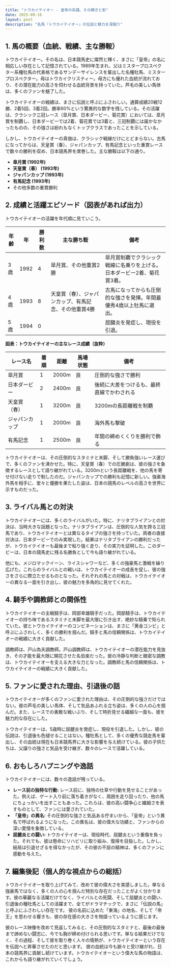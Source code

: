 ```yaml
---
title: "トウカイテイオー - 皇帝の系譜、その輝きと影"
date: 2025-09-16
layout: post
description: "名馬『トウカイテイオー』の伝説と魅力を深堀り"
---
```


## 1. 馬の概要（血統、戦績、主な勝鞍）

トウカイテイオー。その名は、日本競馬史に燦然と輝く、まさに「皇帝」の名に相応しい存在として記憶されている。1989年生まれ、父はミスタープロスペクター系種牡馬の代表格であるサンデーサイレンスを輩出した名種牡馬、ミスタープロスペクター。母はトウカイクリスティー。母方にも優れた血統が流れており、その潜在能力の高さを伺わせる血統背景を持っていた。芦毛の美しい馬体は、多くのファンを魅了した。

トウカイテイオーの戦績は、まさに伝説と呼ぶにふさわしい。通算成績20戦12勝、2着5回、3着2回。勝率60%という驚異的な数字を残している。その活躍は、クラシック三冠レース（皐月賞、日本ダービー、菊花賞）においては、皐月賞を制覇し、日本ダービーでは2着、菊花賞では3着と、三冠制覇には届かなかったものの、その強さは紛れもなくトップクラスであったことを示している。

しかし、トウカイテイオーの真価は、クラシック戦線だけにとどまらない。古馬になってからは、天皇賞（春）、ジャパンカップ、有馬記念といった重賞レースで数々の勝利を収め、日本競馬界を席巻した。主な勝鞍は以下の通り。

* **皐月賞 (1992年)**
* **天皇賞（春） (1993年)**
* **ジャパンカップ (1993年)**
* **有馬記念 (1993年)**
*  その他多数の重賞勝利


## 2. 成績と活躍エピソード（図表があれば出力）

トウカイテイオーの活躍を年代順に見ていこう。

| 年齢 | 年   | 勝利数 | 主な勝ち鞍              | 備考                                                                  |
|------|-----|--------|--------------------------|-----------------------------------------------------------------------|
| 3歳   | 1992 | 4      | 皐月賞、その他重賞2勝     | 皐月賞制覇でクラシック戦線に名乗りを上げる。日本ダービー2着、菊花賞3着。  |
| 4歳   | 1993 | 8      | 天皇賞（春）、ジャパンカップ、有馬記念、その他重賞4勝 | 古馬になってからも圧倒的な強さを発揮。年間最優秀4歳以上牡馬に選出。          |
| 5歳   | 1994 | 0      |                          | 屈腱炎を発症し、現役を引退。                                             |


**図表：トウカイテイオーの主なレース成績（抜粋）**

| レース名        | 着順 | 距離 | 馬場状態 | 備考                               |
|-----------------|-----|------|----------|------------------------------------|
| 皐月賞            | 1   | 2000m | 良        | 圧倒的な強さで勝利                    |
| 日本ダービー        | 2   | 2400m | 良        | 後続に大差をつけるも、最終直線でかわされる |
| 天皇賞（春）      | 1   | 3200m | 良        | 3200mの長距離戦を制覇              |
| ジャパンカップ      | 1   | 2000m | 良        | 海外馬も撃破                         |
| 有馬記念          | 1   | 2500m | 良        | 年間の締めくくりを勝利で飾る          |


トウカイテイオーは、その圧倒的なスタミナと末脚、そして勝負強いレース運びで、多くのファンを沸かせた。特に、天皇賞（春）での圧勝劇は、彼の強さを象徴するレースとして語り継がれている。3200mという長距離戦を、他の馬を寄せ付けない走りで制したのだ。ジャパンカップでの勝利も記憶に新しい。強豪海外馬を相手に、堂々と優勝を果たした姿は、日本の競馬のレベルの高さを世界に示すものだった。


## 3. ライバル馬との対決

トウカイテイオーには、多くのライバルがいた。特に、ナリタブライアンとの対決は、当時大きな話題となった。ナリタブライアンは、圧倒的な人気を誇る三冠馬であり、トウカイテイオーとは異なるタイプの強さを持っていた。両者の直接対決は、日本ダービーでのみ実現した。結果はナリタブライアンの勝利だったが、トウカイテイオーも最後まで粘り強く走り、その実力を証明した。このダービーは、日本の競馬史に残る名勝負として今も語り継がれている。

他にも、メジロマックイーン、ライスシャワーなど、多くの強豪馬と激戦を繰り広げた。これらのライバルとの戦いは、トウカイテイオーの成長を促し、彼の強さをさらに際立たせるものとなった。それぞれの馬との対戦は、トウカイテイオーの異なる一面を引き出し、彼の魅力を多角的に見せてくれた。


## 4. 騎手や調教師との関係性

トウカイテイオーの主戦騎手は、岡部幸雄騎手だった。岡部騎手は、トウカイテイオーの持ち味であるスタミナと末脚を最大限に引き出す、絶妙な騎乗で知られていた。彼とトウカイテイオーのコンビネーションは、まさに「黄金コンビ」と呼ぶにふさわしく、多くの勝利を掴んだ。騎手と馬の信頼関係は、トウカイテイオーの戦績に大きく貢献した。

調教師は、戸山為夫調教師。戸山調教師は、トウカイテイオーの潜在能力を見抜き、その才能を最大限に開花させた名伯楽だった。彼の冷静な判断と緻密な調教は、トウカイテイオーを支える大きな力となった。調教師と馬の信頼関係は、トウカイテイオーの戦績に大きく貢献した。


## 5. ファンに愛された理由、引退後の話

トウカイテイオーが多くのファンに愛された理由は、その圧倒的な強さだけではない。彼の芦毛の美しい馬体、そして気品あふれる立ち姿は、多くの人の心を掴んだ。また、レースでの勇敢な戦いぶり、そして時折見せる繊細な一面も、彼を魅力的な存在にした。

トウカイテイオーは、5歳時に屈腱炎を発症し、現役を引退した。しかし、彼の伝説は、引退後も色褪せることはない。種牡馬として、多くの優秀な競走馬を輩出し、その血統は現在も日本競馬界に大きな影響を与え続けている。彼の子供たちは、父譲りの強さと気品を受け継ぎ、数々のレースで活躍している。


## 6. おもしろハプニングや逸話

トウカイテイオーには、数々の逸話が残っている。

* **レース前の独特な行動:** レース前に、独特の仕草や行動を見せることがあった。例えば、ゲート入り前に落ち着きがなく、周囲を走り回ったり、他の馬にちょっかいを出すこともあった。これらは、彼の高い闘争心と繊細さを表すものとして、ファンには愛されていた。
* **「皇帝」の異名:**  その圧倒的な強さと気品ある佇まいから、「皇帝」という異名で呼ばれるようになった。この異名は、彼の偉大な功績と、ファンからの深い愛情を象徴している。
* **屈腱炎との闘い:**  トウカイテイオーは、現役時代、屈腱炎という重傷を負った。それでも、彼は懸命にリハビリに取り組み、復帰を目指した。しかし、結局は引退せざるを得なかったが、その彼の不屈の精神は、多くのファンに感動を与えた。


## 7. 編集後記（個人的な視点からの総括）

トウカイテイオーを取り上げてみて、改めて彼の偉大さを実感しました。単なる強豪馬ではなく、多くの人の心を掴んだ特別な存在だったことがよく分かります。彼の華麗なる活躍だけでなく、ライバルとの死闘、そして屈腱炎との闘い、引退後の種牡馬としての活躍まで、全てがドラマチックで、まさに「伝説の馬」と呼ぶにふさわしい存在です。  彼の名前に込めた「東海」の地名、そして「帝王」を思わせる響きも、彼の存在感の大きさを物語っているように感じます。

彼のレース映像を改めて見返してみると、その圧倒的なスタミナと、最後の最後まで諦めない闘志に、今でも胸が締め付けられる思いです。単なる結果だけでなく、その過程、そして彼を取り巻く人々の情熱が、トウカイテイオーという存在を伝説へと昇華させたのだと思います。  彼の血統は今も脈々と受け継がれ、日本の競馬界に貢献し続けています。トウカイテイオーという偉大な馬の物語は、これからも語り継がれていくでしょう。
